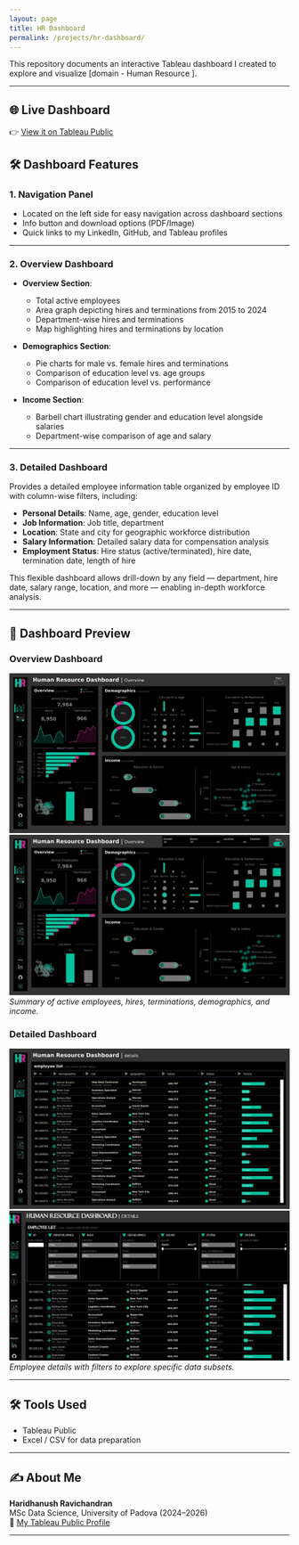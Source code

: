 ```yaml
---
layout: page
title: HR Dashboard
permalink: /projects/hr-dashboard/
---
```


This repository documents an interactive Tableau dashboard I created to explore and visualize [domain - Human Resource ].

---
## 🌐 Live Dashboard

👉 [View it on Tableau Public](https://public.tableau.com/app/profile/hari.ravi6514/viz/HRdashboards_17223540029680/HRSummary)

## 🛠️ Dashboard Features

### 1. Navigation Panel  
- Located on the left side for easy navigation across dashboard sections  
- Info button and download options (PDF/Image)  
- Quick links to my LinkedIn, GitHub, and Tableau profiles  

---

### 2. Overview Dashboard

- **Overview Section**:  
  - Total active employees  
  - Area graph depicting hires and terminations from 2015 to 2024  
  - Department-wise hires and terminations  
  - Map highlighting hires and terminations by location  

- **Demographics Section**:  
  - Pie charts for male vs. female hires and terminations  
  - Comparison of education level vs. age groups  
  - Comparison of education level vs. performance  

- **Income Section**:  
  - Barbell chart illustrating gender and education level alongside salaries  
  - Department-wise comparison of age and salary  

---

### 3. Detailed Dashboard

Provides a detailed employee information table organized by employee ID with column-wise filters, including:

- **Personal Details**: Name, age, gender, education level  
- **Job Information**: Job title, department  
- **Location**: State and city for geographic workforce distribution  
- **Salary Information**: Detailed salary data for compensation analysis  
- **Employment Status**: Hire status (active/terminated), hire date, termination date, length of hire  

This flexible dashboard allows drill-down by any field — department, hire date, salary range, location, and more — enabling in-depth workforce analysis.

---

## 📸 Dashboard Preview

### Overview Dashboard  
![Overview Dashboard](../assets/img/HR1.jpeg) ![](../assets/img/HR3.jpeg)  
*Summary of active employees, hires, terminations, demographics, and income.*

### Detailed Dashboard  
![Detailed Dashboard](../assets/img/HR2.jpeg) ![](../assets/img/HR4.jpeg)  
*Employee details with filters to explore specific data subsets.*


---
## 🛠 Tools Used
- Tableau Public
- Excel / CSV for data preparation

---

## ✍️ About Me  
**Haridhanush Ravichandran**  
MSc Data Science, University of Padova (2024–2026)  
🔗 [My Tableau Public Profile](https://public.tableau.com/app/profile/hari.ravi6514)

---
